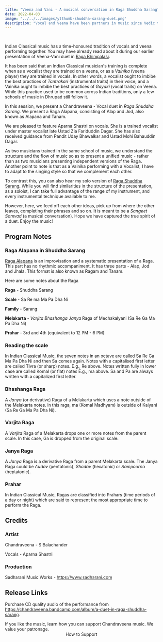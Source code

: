 ```yaml
---
title: "Veena and Vani - A musical conversation in Raga Shuddha Sarang"
date: 2022-04-03
image: "../../../images/ytthumb-shuddha-sarang-duet.png"
description: "Vocal and Veena have been partners in music since Vedic times. Here we present a Veena-Vocal jugalbandhi(duet) in Raga Shuddha Sarang - a Raga Alapana consisting of Alap, Jod and Jhala also known as Alapana and Tanam."
---
```


<you-tube videoid="6YdAbobD1js"></you-tube>
<br>

Indian Classical music has a time-honoured tradition of vocals and veena performing together. You may have already read about it during our earlier presentation of Veena-Vani duet in [Raga Bhimpalasi](/blog/r11-veena-vani-bhimpalasi).

It has been said that an Indian Classical musician's training is complete when as a vocalist they are trained on a veena, or as a *Vainika* (veena player) they are trained in vocals. In other words, a vocalist ought to imbibe the best practices of *Tantrakari* (instrumental traits) in their voice, and a Vainika ought to imbibe the best practices of *Gayaki* (vocal traits) on Veena. While this practice used to be common across Indian traditions, only a few schools of music in Dhrupad still follow it. 

In this session, we present a Chandraveena - Vocal duet in *Raga Shuddha Sarang*. We present a Raga Alapana, consisting of Alap and Jod, also known as Alapana and Tanam.

We are pleased to feature Aparna Shastri on vocals. She is a trained vocalist under master vocalist late Ustad Zia Fariduddin Dagar. She has also received guidance from Pandit Uday Bhawalkar and Ustad Mohi Bahauddin Dagar.

As two musicians trained in the same school of music, we understand the structure and the flow of music so as to present a unified music - rather than as two musicians presenting independent versions of the Raga. Another point to note is that as a Vainika performing with a Vocalist, I have to adapt to the singing style so that we complement each other.

To contrast this, you can also hear my solo version of [Raga Shuddha Sarang](/blog/r8-shuddha-sarang). While you will find similarities in the structure of the presentation, as a soloist, I can take full advantage of the range of my instrument, and every instrumental technique available to me.

However, here, we feed off each other ideas, pick up from where the other leaves, completing their phrases and so on. It is meant to be a *Sangeet Samvad* (a musical conversation). Hope we have captured the true spirit of a duet. Enjoy the music!

## Program Notes

### Raga Alapana in Shuddha Sarang
[Raga Alapana](/blog/raga-alapana) is an improvisation and a systematic presentation of a Raga. This part has no rhythmic accompaniment. It has three parts - Alap, Jod and Jhala. This format is also known as Ragam and Tanam.

Here are some notes about the Raga.

**Raga** - Shuddha Sarang

**Scale** - Sa Re ma Ma Pa Dha Ni

**Family** - Sarang

**Melakarta** - *Varjita* *Bhashanga* *Janya* Raga of Mechakalyani (Sa Re Ga Ma Pa Dha Ni)

**Prahar** - 3rd and 4th (equivalent to 12 PM - 6 PM)

### Reading the scale
In Indian Classical Music, the seven notes in an octave are called Sa Re Ga Ma Pa Dha Ni and then Sa comes again. Notes with a capitalised first letter are called Tivra (or sharp) notes. E.g., Re above. Notes written fully in lower case are called Komal (or flat) notes E.g., ma above. Sa and Pa are always written with a capitalized first letter.

### Bhashanga Raga
A *Janya* (or derivative) Raga of a Melakarta which uses a note outside of the Melakarta notes. In this raga, ma (Komal Madhyam) is outside of Kalyani (Sa Re Ga Ma Pa Dha Ni).

### Varjita Raga
A *Varjita* Raga of a Melakarta drops one or more notes from the parent scale. In this case, Ga is dropped from the original scale.

### Janya Raga
A *Janya* Raga is a derivative Raga from a parent Melakarta scale. The Janya Raga could be *Audav* (pentatonic), *Shadav* (hexatonic) or *Sampoorna* (heptatonic).

### Prahar
In Indian Classical Music, Ragas are classified into Prahars (time periods of a day or night) which are said to represent the most appropriate time to perform the Raga.

## Credits
### Artist
Chandraveena - S Balachander

Vocals - Aparna Shastri

### Production
Sadharani Music Works - https://www.sadharani.com

## Release Links

Purchase CD quality audio of the performance from https://chandraveena.bandcamp.com/album/a-duet-in-raga-shuddha-sarang.

<notice-box>
If you like the music, learn how you can support Chandraveena music. We value your patronage.
<div style="text-align:center">
<my-button to="/support/">How to Support</my-button>
</div>
</notice-box>
